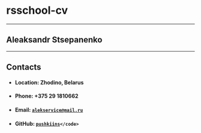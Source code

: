 # rsschool-cv
*********************
## Aleaksandr Stsepanenko 
*********************
## Contacts
* #### Location: Zhodino, Belarus 
* #### Phone: +375 29 1810662
* #### Email: <code>[alekservice@mail.ru](адрес "alekservice@mail.ru")</code>
* #### GitHub: <code>[pushkiins](https://github.com/pushkiins")</code>